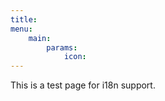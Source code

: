 ```yaml
---
title:
menu:
    main: 
        params:
            icon: 
---
```

This is a test page for i18n support.